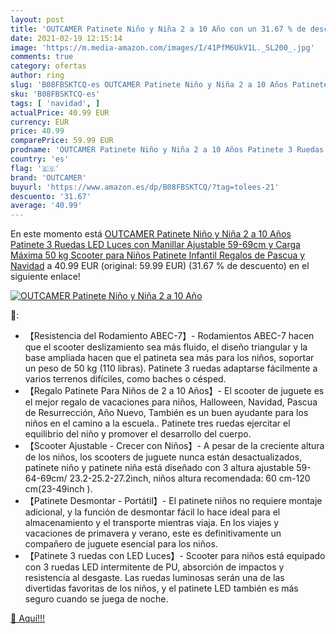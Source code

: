 ```yaml
---
layout: post
title: 'OUTCAMER Patinete Niño y Niña 2 a 10 Año con un 31.67 % de descuento'
date: 2021-02-19 12:15:14
image: 'https://m.media-amazon.com/images/I/41PfM6UkV1L._SL200_.jpg'
comments: true
category: ofertas
author: ring
slug: 'B08FBSKTCQ-es OUTCAMER Patinete Niño y Niña 2 a 10 Años Patinete 3...'
sku: 'B08FBSKTCQ-es'
tags: [ 'navidad', ]
actualPrice: 40.99 EUR
currency: EUR
price: 40.99
comparePrice: 59.99 EUR
prodname: 'OUTCAMER Patinete Niño y Niña 2 a 10 Años Patinete 3 Ruedas LED Luces con Manillar Ajustable 59-69cm y Carga Máxima 50 kg Scooter para Niños Patinete Infantil Regalos de Pascua y Navidad'
country: 'es'
flag: '🇪🇸'
brand: 'OUTCAMER'
buyurl: 'https://www.amazon.es/dp/B08FBSKTCQ/?tag=tolees-21'
descuento: '31.67'
average: '40.99'
---
```


En este momento está [OUTCAMER Patinete Niño y Niña 2 a 10 Años Patinete 3 Ruedas LED Luces con Manillar Ajustable 59-69cm y Carga Máxima 50 kg Scooter para Niños Patinete Infantil Regalos de Pascua y Navidad](https://www.amazon.es/dp/B08FBSKTCQ/?tag=tolees-21) a 40.99 EUR (original: 59.99 EUR) (31.67 %  de descuento) en el siguiente enlace!

[![OUTCAMER Patinete Niño y Niña 2 a 10 Año](https://m.media-amazon.com/images/I/41PfM6UkV1L._SL200_.jpg)](https://www.amazon.es/dp/B08FBSKTCQ/?tag=tolees-21)

🔎:

- 【Resistencia del Rodamiento ABEC-7】- Rodamientos ABEC-7 hacen que el scooter deslizamiento sea más fluido, el diseño triangular y la base ampliada hacen que el patineta sea más para los niños, soportar un peso de 50 kg (110 libras). Patinete 3 ruedas adaptarse fácilmente a varios terrenos difíciles, como baches o césped.
- 【Regalo Patinete Para Niños de 2 a 10 Años】- El scooter de juguete es el mejor regalo de vacaciones para niños, Halloween, Navidad, Pascua de Resurrección, Año Nuevo, También es un buen ayudante para los niños en el camino a la escuela.. Patinete tres ruedas ejercitar el equilibrio del niño y promover el desarrollo del cuerpo.
- 【Scooter Ajustable - Crecer con Niños】- A pesar de la creciente altura de los niños, los scooters de juguete nunca están desactualizados, patinete niño y patinete niña está diseñado con 3 altura ajustable 59-64-69cm/ 23.2-25.2-27.2inch, niños altura recomendada: 60 cm-120 cm(23-49inch ).
- 【Patinete Desmontar - Portátil】- El patinete niños no requiere montaje adicional, y la función de desmontar fácil lo hace ideal para el almacenamiento y el transporte mientras viaja. En los viajes y vacaciones de primavera y verano, este es definitivamente un compañero de juguete esencial para los niños.
- 【Patinete 3 ruedas con LED Luces】- Scooter para niños está equipado con 3 ruedas LED intermitente de PU, absorción de impactos y resistencia al desgaste. Las ruedas luminosas serán una de las divertidas favoritas de los niños, y el patinete LED también es más seguro cuando se juega de noche.

[🛒 Aquí!!!](https://www.amazon.es/dp/B08FBSKTCQ/?tag=tolees-21)
